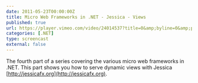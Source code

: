 ```yaml
---
date: 2011-05-23T00:00:00Z
title: Micro Web Frameworks in .NET - Jessica - Views
published: true
url: https://player.vimeo.com/video/24014537?title=0&amp;byline=0&amp;portrait=0
categories: [.NET]
type: screencast
external: false
---
```

The fourth part of a series covering the various micro web frameworks in .NET. This part shows you how to serve dynamic views with Jessica [http://jessicafx.org](http://jessicafx.org).